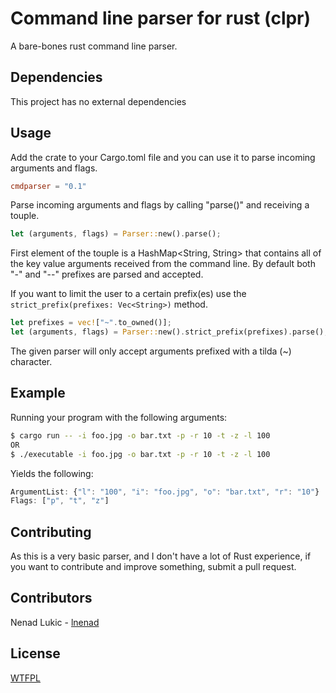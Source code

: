 # Command line parser for rust (clpr)

A bare-bones rust command line parser.

## Dependencies

This project has no external dependencies

## Usage

Add the crate to your Cargo.toml file and you can use it to parse incoming arguments 
and flags.

```toml
cmdparser = "0.1"
```

Parse incoming arguments and flags by calling "parse()" and receiving a touple.

```rust
let (arguments, flags) = Parser::new().parse();
```

First element of the touple is a HashMap<String, String> that contains all of the 
key value arguments received from the command line. By default both "-" and "--" prefixes
are parsed and accepted.

If you want to limit the user to a certain prefix(es) use the ```strict_prefix(prefixes: Vec<String>)```
method.

```rust
let prefixes = vec!["~".to_owned()];
let (arguments, flags) = Parser::new().strict_prefix(prefixes).parse();
```
The given parser will only accept arguments prefixed with a tilda (~) character.

## Example
Running your program with the following arguments:

```bash
$ cargo run -- -i foo.jpg -o bar.txt -p -r 10 -t -z -l 100
OR
$ ./executable -i foo.jpg -o bar.txt -p -r 10 -t -z -l 100
```
Yields the following:

```js
ArgumentList: {"l": "100", "i": "foo.jpg", "o": "bar.txt", "r": "10"}
Flags: ["p", "t", "z"]
```

## Contributing

As this is a very basic parser, and I don't have a lot of Rust experience, if you want to contribute and improve something, 
submit a pull request.

## Contributors

Nenad Lukic - [lnenad](http://github.com/lnenad)

## License

[WTFPL](http://www.wtfpl.net/)
